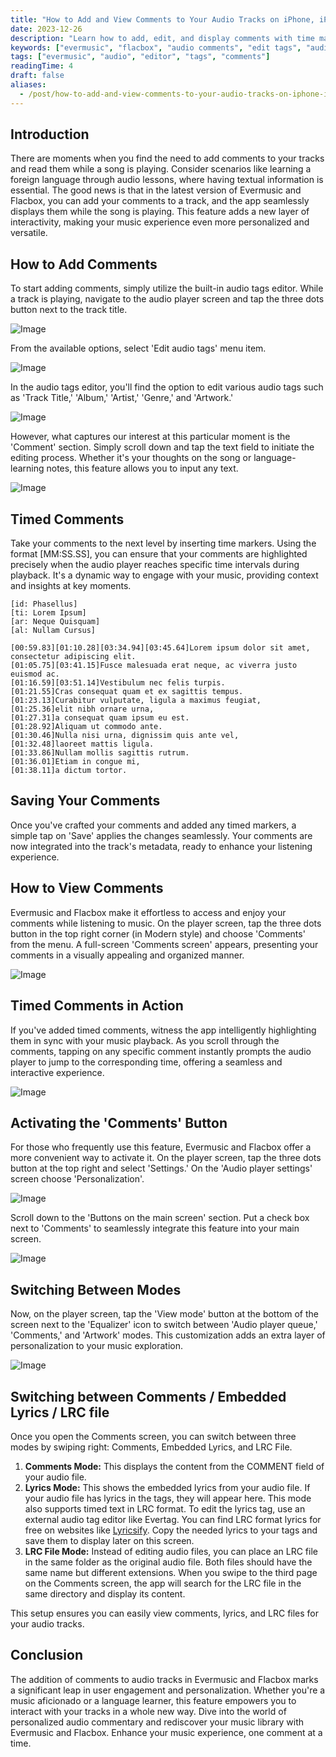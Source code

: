 ```yaml
---
title: "How to Add and View Comments to Your Audio Tracks on iPhone, iPad, and Mac with Evermusic and Flacbox"
date: 2023-12-26
description: "Learn how to add, edit, and display comments with time markers for audio tracks using Evermusic and Flacbox on iPhone, iPad, and Mac."
keywords: ["evermusic", "flacbox", "audio comments", "edit tags", "audio metadata", "lyrics", "LRC", "comment viewer"]
tags: ["evermusic", "audio", "editor", "tags", "comments"]
readingTime: 4
draft: false
aliases:
  - /post/how-to-add-and-view-comments-to-your-audio-tracks-on-iphone-ipad-and-mac-with-evermusic-and-flacbox/
---
```


## Introduction
There are moments when you find the need to add comments to your tracks and read them while a song is playing. Consider scenarios like learning a foreign language through audio lessons, where having textual information is essential. The good news is that in the latest version of Evermusic and Flacbox, you can add your comments to a track, and the app seamlessly displays them while the song is playing. This feature adds a new layer of interactivity, making your music experience even more personalized and versatile.

## How to Add Comments
To start adding comments, simply utilize the built-in audio tags editor. While a track is playing, navigate to the audio player screen and tap the three dots button next to the track title.

![Image](21260c_a06a754caa3946ebbbcbe66a55be6ad9~mv2.png)

From the available options, select 'Edit audio tags' menu item.

![Image](21260c_031f51c2248a4ba38b705f36a1a84406~mv2.jpeg)

In the audio tags editor, you'll find the option to edit various audio tags such as 'Track Title,' 'Album,' 'Artist,' 'Genre,' and 'Artwork.'

![Image](21260c_b6f3c28a70284077a6891d9bfed56625~mv2.png)

However, what captures our interest at this particular moment is the 'Comment' section. Simply scroll down and tap the text field to initiate the editing process. Whether it's your thoughts on the song or language-learning notes, this feature allows you to input any text.

![Image](21260c_e6163727561e4ca1ae02c5eb1076c19a~mv2.png)

## Timed Comments
Take your comments to the next level by inserting time markers. Using the format [MM:SS.SS], you can ensure that your comments are highlighted precisely when the audio player reaches specific time intervals during playback. It's a dynamic way to engage with your music, providing context and insights at key moments.

```
[id: Phasellus]
[ti: Lorem Ipsum]
[ar: Neque Quisquam]
[al: Nullam Cursus]

[00:59.83][01:10.28][03:34.94][03:45.64]Lorem ipsum dolor sit amet, consectetur adipiscing elit.
[01:05.75][03:41.15]Fusce malesuada erat neque, ac viverra justo euismod ac.
[01:16.59][03:51.14]Vestibulum nec felis turpis.
[01:21.55]Cras consequat quam et ex sagittis tempus.
[01:23.13]Curabitur vulputate, ligula a maximus feugiat,
[01:25.36]elit nibh ornare urna, 
[01:27.31]a consequat quam ipsum eu est.
[01:28.92]Aliquam ut commodo ante.
[01:30.46]Nulla nisi urna, dignissim quis ante vel,
[01:32.48]laoreet mattis ligula. 
[01:33.86]Nullam mollis sagittis rutrum.
[01:36.01]Etiam in congue mi, 
[01:38.11]a dictum tortor.
```

## Saving Your Comments
Once you've crafted your comments and added any timed markers, a simple tap on 'Save' applies the changes seamlessly. Your comments are now integrated into the track's metadata, ready to enhance your listening experience.

## How to View Comments
Evermusic and Flacbox make it effortless to access and enjoy your comments while listening to music. On the player screen, tap the three dots button in the top right corner (in Modern style) and choose 'Comments' from the menu. A full-screen 'Comments screen' appears, presenting your comments in a visually appealing and organized manner.

![Image](21260c_19888ab21af94732a582c382bf50543d~mv2.png)

## Timed Comments in Action
If you've added timed comments, witness the app intelligently highlighting them in sync with your music playback. As you scroll through the comments, tapping on any specific comment instantly prompts the audio player to jump to the corresponding time, offering a seamless and interactive experience.

![Image](21260c_9473d7888db24ccf823add09a4764dd1~mv2.png)

## Activating the 'Comments' Button
For those who frequently use this feature, Evermusic and Flacbox offer a more convenient way to activate it. On the player screen, tap the three dots button at the top right and select 'Settings.' On the 'Audio player settings' screen choose 'Personalization'.

![Image](21260c_577448eb0940498e80bdd5437ae4251c~mv2.png)

Scroll down to the 'Buttons on the main screen' section. Put a check box next to 'Comments' to seamlessly integrate this feature into your main screen.

![Image](21260c_a2e6b9b315bc415fb6a0d83f18b85f50~mv2.png)

## Switching Between Modes
Now, on the player screen, tap the 'View mode' button at the bottom of the screen next to the 'Equalizer' icon to switch between 'Audio player queue,' 'Comments,' and 'Artwork' modes. This customization adds an extra layer of personalization to your music exploration.

![Image](21260c_4d06d160d9f949f3b5ee83bb111af8ee~mv2.png)

## Switching between Comments / Embedded Lyrics / LRC file
Once you open the Comments screen, you can switch between three modes by swiping right: Comments, Embedded Lyrics, and LRC File.

1. **Comments Mode:** This displays the content from the COMMENT field of your audio file.
2. **Lyrics Mode:** This shows the embedded lyrics from your audio file. If your audio file has lyrics in the tags, they will appear here. This mode also supports timed text in LRC format. To edit the lyrics tag, use an external audio tag editor like Evertag. You can find LRC format lyrics for free on websites like [Lyricsify](https://www.lyricsify.com). Copy the needed lyrics to your tags and save them to display later on this screen.
3. **LRC File Mode:** Instead of editing audio files, you can place an LRC file in the same folder as the original audio file. Both files should have the same name but different extensions. When you swipe to the third page on the Comments screen, the app will search for the LRC file in the same directory and display its content.

This setup ensures you can easily view comments, lyrics, and LRC files for your audio tracks.

## Conclusion
The addition of comments to audio tracks in Evermusic and Flacbox marks a significant leap in user engagement and personalization. Whether you're a music aficionado or a language learner, this feature empowers you to interact with your tracks in a whole new way. Dive into the world of personalized audio commentary and rediscover your music library with Evermusic and Flacbox. Enhance your music experience, one comment at a time.
